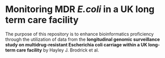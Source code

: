 # Monitoring MDR *E.coli* in a UK long term care facility
The purpose of this repository is to enhance bioinformatics proficiency through the utilization of data from the **longitudinal genomic surveillance study on multidrug-resistant Escherichia coli carriage within a UK long-term care facility** by Hayley J. Brodrick et al.
